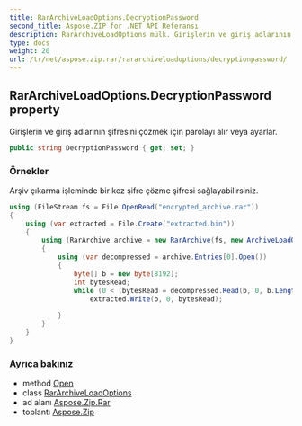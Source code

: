 ```yaml
---
title: RarArchiveLoadOptions.DecryptionPassword
second_title: Aspose.ZIP for .NET API Referansı
description: RarArchiveLoadOptions mülk. Girişlerin ve giriş adlarının şifresini çözmek için parolayı alır veya ayarlar.
type: docs
weight: 20
url: /tr/net/aspose.zip.rar/rararchiveloadoptions/decryptionpassword/
---
```

## RarArchiveLoadOptions.DecryptionPassword property

Girişlerin ve giriş adlarının şifresini çözmek için parolayı alır veya ayarlar.

```csharp
public string DecryptionPassword { get; set; }
```

### Örnekler

Arşiv çıkarma işleminde bir kez şifre çözme şifresi sağlayabilirsiniz.

```csharp
using (FileStream fs = File.OpenRead("encrypted_archive.rar"))
{
    using (var extracted = File.Create("extracted.bin"))
    {
        using (RarArchive archive = new RarArchive(fs, new ArchiveLoadOptions() { DecryptionPassword = "p@s$" }))
        {
            using (var decompressed = archive.Entries[0].Open())
            {
                byte[] b = new byte[8192];
                int bytesRead;
                while (0 < (bytesRead = decompressed.Read(b, 0, b.Length)))
                    extracted.Write(b, 0, bytesRead);
                
            }
        }
    }
}
```

### Ayrıca bakınız

* method [Open](../../rararchiveentry/open/)
* class [RarArchiveLoadOptions](../)
* ad alanı [Aspose.Zip.Rar](../../rararchiveloadoptions/)
* toplantı [Aspose.Zip](../../../)


